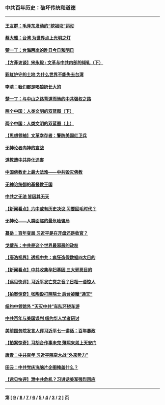 ### 中共百年历史：破坏传统和道德
---
#### [王友群：毛泽东发动的“挖祖坟”运动](../../pages/nf1176114/n13723639.md?08290430) 
#### [蔡大雅：台湾 为世界点上光明之灯](../../pages/nf1176114/n13531530.md?08290430) 
#### [楚一丁：台海两岸的昨日今日和明日](../../pages/nf1176114/n13531468.md?08290430) 
#### [【方菲访谈】宋永毅 : 文革与中共内部的倾轧（下）](../../pages/nf1176114/n13486836.md?08290430) 
#### [彩虹护守的土地 为什么世界不能失去台湾](../../pages/nf1176114/n13476849.md?08290430) 
#### [李清：我们都是喝狼奶长大的](../../pages/nf1176114/n13471478.md?08290430) 
#### [楚一丁：与中山之路背道而驰的中共强权之路](../../pages/nf1176114/n13437270.md?08290430) 
#### [两个中国：人类文明的双蓝图（下）](../../pages/nf1176114/n13423132.md?08290430) 
#### [两个中国：人类文明的双蓝图（上）](../../pages/nf1176114/n13422687.md?08290430) 
#### [【思想领袖】文革幸存者：警防美国红卫兵](../../pages/nf1176114/n13339289.md?08290430) 
#### [无神论者向神的宣战](../../pages/nf1176114/n13281535.md?08290430) 
#### [道教遭中共异化迫害](../../pages/nf1176114/n13281463.md?08290430) 
#### [中国佛教史上最大法难——中共毁灭佛教](../../pages/nf1176114/n13281397.md?08290430) 
#### [无神论统御的基督教王国](../../pages/nf1176114/n13281280.md?08290430) 
#### [中共之无法 皆因其无天](../../pages/nf1176114/n13281088.md?08290430) 
#### [【新闻看点】六中或有历史决议 习要回毛时代？](../../pages/nf1176114/n13222895.md?08290430) 
#### [无神论——人类面临的最危险骗局](../../pages/nf1176114/n13196137.md?08290430) 
#### [慕岳：百年变局 习近平是在开盘还是收官？](../../pages/nf1176114/n13206516.md?08290430) 
#### [戈壁东：中共是这个世界最邪恶的政权](../../pages/nf1176114/n13085641.md?08290430) 
#### [【唐浩视界】透视中共：疯狂造假数据四大目的](../../pages/nf1176114/n13080590.md?08290430) 
#### [【新闻看点】中共收集孕妇基因 三大邪恶目的](../../pages/nf1176114/n13077182.md?08290430) 
#### [【远见快评】习近平发亡党之音？日相一语惊人](../../pages/nf1176114/n13074809.md?08290430) 
#### [【拍案惊奇】张陶殴打两院士 后台被曝“通天”](../../pages/nf1176114/n13070496.md?08290430) 
#### [纽约中领馆外 “天灭中共”车队环绕车游](../../pages/nf1176114/n13070693.md?08290430) 
#### [中共百年与美国误判 纽约华人学者研讨](../../pages/nf1176114/n13067969.md?08290430) 
#### [美前国务院发言人评习近平七一讲话：百年暴政](../../pages/nf1176114/n13066986.md?08290430) 
#### [【拍案惊奇】习胡合作事未完 薄熙来弟上天安门](../../pages/nf1176114/n13065867.md?08290430) 
#### [唐青：中共百年 习近平隔空大战“外来势力”](../../pages/nf1176114/n13065976.md?08290430) 
#### [田云：中共党庆洗脑片企图掩盖什么？](../../pages/nf1176114/n13064395.md?08290430) 
#### [【远见快评】泄中共危机？习讲话美军强烈回应](../../pages/nf1176114/n13064269.md?08290430) 

---
#### 第 [ [9](./9.md?08290430) / [8](./8.md?08290430) / [7](./7.md?08290430) / [6](./6.md?08290430) / [5](./5.md?08290430) / [4](./4.md?08290430) / [3](./3.md?08290430) / [2](./2.md?08290430) ] 页
